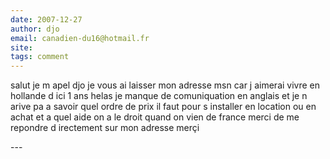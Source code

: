 ```yaml
---
date: 2007-12-27
author: djo
email: canadien-du16@hotmail.fr
site: 
tags: comment
---
```


<p>salut je m apel djo je vous ai laisser mon adresse msn car j aimerai vivre en hollande d ici 1 ans helas je manque de comuniquation en anglais et je n arive pa a savoir quel ordre de prix il faut pour s installer en location ou en achat et a quel aide on a le droit quand on vien de france merci de me repondre d irectement sur mon adresse merçi <br />
</p>
---